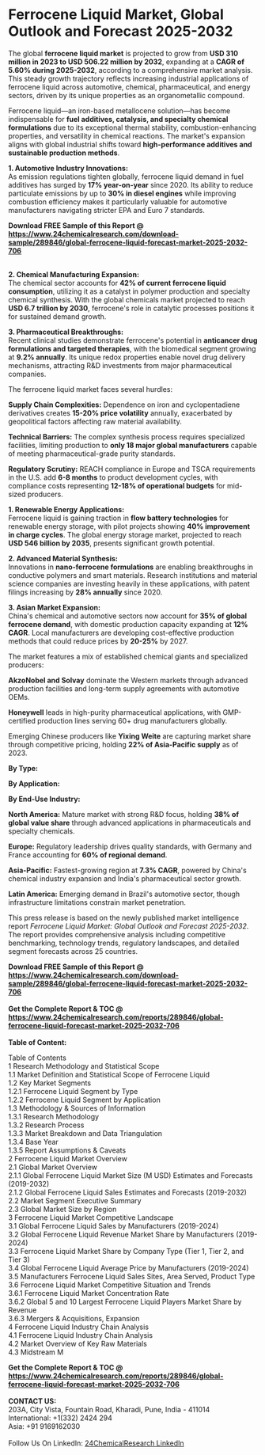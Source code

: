 <h1>Ferrocene Liquid Market, Global Outlook and Forecast 2025-2032</h1><p>The global <strong>ferrocene liquid market</strong> is projected to grow from <strong>USD 310 million in 2023 to USD 506.22 million by 2032</strong>, expanding at a <strong>CAGR of 5.60% during 2025-2032</strong>, according to a comprehensive market analysis. This steady growth trajectory reflects increasing industrial applications of ferrocene liquid across automotive, chemical, pharmaceutical, and energy sectors, driven by its unique properties as an organometallic compound.</p><p>Ferrocene liquid—an iron-based metallocene solution—has become indispensable for <strong>fuel additives, catalysis, and specialty chemical formulations</strong> due to its exceptional thermal stability, combustion-enhancing properties, and versatility in chemical reactions. The market's expansion aligns with global industrial shifts toward <strong>high-performance additives and sustainable production methods</strong>.</p><p><strong>1. Automotive Industry Innovations:</strong><br>
As emission regulations tighten globally, ferrocene liquid demand in fuel additives has surged by <strong>17% year-on-year</strong> since 2020. Its ability to reduce particulate emissions by up to <strong>30% in diesel engines</strong> while improving combustion efficiency makes it particularly valuable for automotive manufacturers navigating stricter EPA and Euro 7 standards.</p><div><b>Download FREE Sample of this Report @ 
            <a href="https://www.24chemicalresearch.com/download-sample/289846/global-ferrocene-liquid-forecast-market-2025-2032-706">
            https://www.24chemicalresearch.com/download-sample/289846/global-ferrocene-liquid-forecast-market-2025-2032-706</a></b></div><br><p><strong>2. Chemical Manufacturing Expansion:</strong><br>
The chemical sector accounts for <strong>42% of current ferrocene liquid consumption</strong>, utilizing it as a catalyst in polymer production and specialty chemical synthesis. With the global chemicals market projected to reach <strong>USD 6.7 trillion by 2030</strong>, ferrocene's role in catalytic processes positions it for sustained demand growth.</p><p><strong>3. Pharmaceutical Breakthroughs:</strong><br>
Recent clinical studies demonstrate ferrocene's potential in <strong>anticancer drug formulations and targeted therapies</strong>, with the biomedical segment growing at <strong>9.2% annually</strong>. Its unique redox properties enable novel drug delivery mechanisms, attracting R&amp;D investments from major pharmaceutical companies.</p><p>The ferrocene liquid market faces several hurdles:</p><p><strong>Supply Chain Complexities:</strong> Dependence on iron and cyclopentadiene derivatives creates <strong>15-20% price volatility</strong> annually, exacerbated by geopolitical factors affecting raw material availability.</p><p><strong>Technical Barriers:</strong> The complex synthesis process requires specialized facilities, limiting production to <strong>only 18 major global manufacturers</strong> capable of meeting pharmaceutical-grade purity standards.</p><p><strong>Regulatory Scrutiny:</strong> REACH compliance in Europe and TSCA requirements in the U.S. add <strong>6-8 months</strong> to product development cycles, with compliance costs representing <strong>12-18% of operational budgets</strong> for mid-sized producers.</p><p><strong>1. Renewable Energy Applications:</strong><br>
Ferrocene liquid is gaining traction in <strong>flow battery technologies</strong> for renewable energy storage, with pilot projects showing <strong>40% improvement in charge cycles</strong>. The global energy storage market, projected to reach <strong>USD 546 billion by 2035</strong>, presents significant growth potential.</p><p><strong>2. Advanced Material Synthesis:</strong><br>
Innovations in <strong>nano-ferrocene formulations</strong> are enabling breakthroughs in conductive polymers and smart materials. Research institutions and material science companies are investing heavily in these applications, with patent filings increasing by <strong>28% annually</strong> since 2020.</p><p><strong>3. Asian Market Expansion:</strong><br>
China's chemical and automotive sectors now account for <strong>35% of global ferrocene demand</strong>, with domestic production capacity expanding at <strong>12% CAGR</strong>. Local manufacturers are developing cost-effective production methods that could reduce prices by <strong>20-25%</strong> by 2027.</p><p>The market features a mix of established chemical giants and specialized producers:</p><p><strong>AkzoNobel and Solvay</strong> dominate the Western markets through advanced production facilities and long-term supply agreements with automotive OEMs.</p><p><strong>Honeywell</strong> leads in high-purity pharmaceutical applications, with GMP-certified production lines serving 60+ drug manufacturers globally.</p><p>Emerging Chinese producers like <strong>Yixing Weite</strong> are capturing market share through competitive pricing, holding <strong>22% of Asia-Pacific supply</strong> as of 2023.</p><p><strong>By Type:</strong></p><p><strong>By Application:</strong></p><p><strong>By End-Use Industry:</strong></p><p><strong>North America:</strong> Mature market with strong R&amp;D focus, holding <strong>38% of global value share</strong> through advanced applications in pharmaceuticals and specialty chemicals.</p><p><strong>Europe:</strong> Regulatory leadership drives quality standards, with Germany and France accounting for <strong>60% of regional demand</strong>.</p><p><strong>Asia-Pacific:</strong> Fastest-growing region at <strong>7.3% CAGR</strong>, powered by China's chemical industry expansion and India's pharmaceutical sector growth.</p><p><strong>Latin America:</strong> Emerging demand in Brazil's automotive sector, though infrastructure limitations constrain market penetration.</p><p>This press release is based on the newly published market intelligence report <em>Ferrocene Liquid Market: Global Outlook and Forecast 2025-2032</em>. The report provides comprehensive analysis including competitive benchmarking, technology trends, regulatory landscapes, and detailed segment forecasts across 25 countries.</p><div><b>Download FREE Sample of this Report @ 
            <a href="https://www.24chemicalresearch.com/download-sample/289846/global-ferrocene-liquid-forecast-market-2025-2032-706">
            https://www.24chemicalresearch.com/download-sample/289846/global-ferrocene-liquid-forecast-market-2025-2032-706</a></b></div><br><div><b>Get the Complete Report & TOC @ 
            <a href="https://www.24chemicalresearch.com/reports/289846/global-ferrocene-liquid-forecast-market-2025-2032-706">
            https://www.24chemicalresearch.com/reports/289846/global-ferrocene-liquid-forecast-market-2025-2032-706</a></b></div><br>
            <b>Table of Content:</b><p>Table of Contents<br />
1 Research Methodology and Statistical Scope<br />
1.1 Market Definition and Statistical Scope of Ferrocene Liquid<br />
1.2 Key Market Segments<br />
1.2.1 Ferrocene Liquid Segment by Type<br />
1.2.2 Ferrocene Liquid Segment by Application<br />
1.3 Methodology & Sources of Information<br />
1.3.1 Research Methodology<br />
1.3.2 Research Process<br />
1.3.3 Market Breakdown and Data Triangulation<br />
1.3.4 Base Year<br />
1.3.5 Report Assumptions & Caveats<br />
2 Ferrocene Liquid Market Overview<br />
2.1 Global Market Overview<br />
2.1.1 Global Ferrocene Liquid Market Size (M USD) Estimates and Forecasts (2019-2032)<br />
2.1.2 Global Ferrocene Liquid Sales Estimates and Forecasts (2019-2032)<br />
2.2 Market Segment Executive Summary<br />
2.3 Global Market Size by Region<br />
3 Ferrocene Liquid Market Competitive Landscape<br />
3.1 Global Ferrocene Liquid Sales by Manufacturers (2019-2024)<br />
3.2 Global Ferrocene Liquid Revenue Market Share by Manufacturers (2019-2024)<br />
3.3 Ferrocene Liquid Market Share by Company Type (Tier 1, Tier 2, and Tier 3)<br />
3.4 Global Ferrocene Liquid Average Price by Manufacturers (2019-2024)<br />
3.5 Manufacturers Ferrocene Liquid Sales Sites, Area Served, Product Type<br />
3.6 Ferrocene Liquid Market Competitive Situation and Trends<br />
3.6.1 Ferrocene Liquid Market Concentration Rate<br />
3.6.2 Global 5 and 10 Largest Ferrocene Liquid Players Market Share by Revenue<br />
3.6.3 Mergers & Acquisitions, Expansion<br />
4 Ferrocene Liquid Industry Chain Analysis<br />
4.1 Ferrocene Liquid Industry Chain Analysis<br />
4.2 Market Overview of Key Raw Materials<br />
4.3 Midstream M</p><div><b>Get the Complete Report & TOC @ 
            <a href="https://www.24chemicalresearch.com/reports/289846/global-ferrocene-liquid-forecast-market-2025-2032-706">
            https://www.24chemicalresearch.com/reports/289846/global-ferrocene-liquid-forecast-market-2025-2032-706</a></b></div><br><b>CONTACT US:</b><br>
            203A, City Vista, Fountain Road, Kharadi, Pune, India - 411014<br>
            International: +1(332) 2424 294<br>
            Asia: +91 9169162030 <br><br>
            Follow Us On LinkedIn: <a href="https://www.linkedin.com/company/24chemicalresearch/">24ChemicalResearch LinkedIn</a>